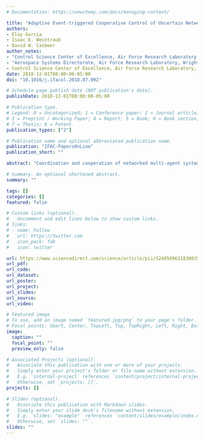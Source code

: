 ```yaml
---
# Documentation: https://wowchemy.com/docs/managing-content/

title: "Adaptive Event-triggered Cooperative Control of Uncertain Networked Systems"
authors:
- Eloy Garcia
- Isaac E. Weintraub
- David W. Casbeer
author_notes:
- "Control Science Center of Excellence, Air Force Research Laboratory, Wright-Patterson AFB, OH 45433"
- "Aerospace Systems Directorate, Air Force Research Laboratory, Wright-Patterson AFB, OH 45433"
- Control Science Center of Excellence, Air Force Research Laboratory, Wright-Patterson AFB, OH 45433"
date: 2018-12-01T08:00:00-05:00
doi: "10.1016/j.ifacol.2018.07.092"

# Schedule page publish date (NOT publication's date).
publishDate: 2018-12-01T08:00:00-05:00

# Publication type.
# Legend: 0 = Uncategorized; 1 = Conference paper; 2 = Journal article;
# 3 = Preprint / Working Paper; 4 = Report; 5 = Book; 6 = Book section;
# 7 = Thesis; 8 = Patent
publication_types: ["2"]

# Publication name and optional abbreviated publication name.
publication: "IFAC-PapersOnLine"
publication_short: ""

abstract: "Coordination and cooperation of networked multi-agent systems is usually constrained by dynamic and communication limitations. In this work we consider the problem of distributed leader following of heterogeneous and uncertain multi-agent systems. Each agent or subsystem implements a local and completely decentralized adaptive controller in order to compensate for the uncertainty on its system parameters. At the inter-agent communication level and due to the limitations on broadcasting continuous signals, each agent employs a decentralized event-triggered multi-agent system (MAS) controller which tracks the state of the leader and reduces broadcasting of information. Hence, the two layer controller architecture provides a useful framework for the multiple agents to follow the leader in the presence of system uncertainties and absence of continuous exchange of information."

# Summary. An optional shortened abstract.
summary: ""

tags: []
categories: []
featured: false

# Custom links (optional).
#   Uncomment and edit lines below to show custom links.
# links:
# - name: Follow
#   url: https://twitter.com
#   icon_pack: fab
#   icon: twitter

url: https://www.sciencedirect.com/science/article/pii/S2405896318308358#!
url_pdf:
url_code:
url_dataset:
url_poster:
url_project:
url_slides:
url_source:
url_video:

# Featured image
# To use, add an image named `featured.jpg/png` to your page's folder. 
# Focal points: Smart, Center, TopLeft, Top, TopRight, Left, Right, BottomLeft, Bottom, BottomRight.
image:
  caption: ""
  focal_point: ""
  preview_only: false

# Associated Projects (optional).
#   Associate this publication with one or more of your projects.
#   Simply enter your project's folder or file name without extension.
#   E.g. `internal-project` references `content/project/internal-project/index.md`.
#   Otherwise, set `projects: []`.
projects: []

# Slides (optional).
#   Associate this publication with Markdown slides.
#   Simply enter your slide deck's filename without extension.
#   E.g. `slides: "example"` references `content/slides/example/index.md`.
#   Otherwise, set `slides: ""`.
slides: ""
---
```


